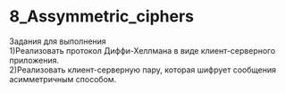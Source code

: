 # 8_Assymmetric_ciphers

Задания для выполнения\
1)Реализовать протокол Диффи-Хеллмана в виде клиент-серверного приложения.\
2)Реализовать клиент-серверную пару, которая шифрует сообщения асимметричным способом.
